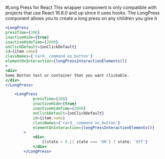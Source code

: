 #Long Press for React
This wrapper component is only compatible with projects that use React 16.8.0 and up since it uses hooks. 
The LongPress component allows you to create a long press on any children you give it

```jsx
<LongPress 
pressTime={300}
inactiveHide={true}
inactiveHideTime={2000}
onClickDefault={onClickDefault}
id={item.name}
classNames={'card__command on_button'}
elementOnInteraction={longPressInteractionElements()}
>
<div>
Some Button text or container that you want clickable.
</div>
</LongPress>
```

```jsx
	<LongPress 
			pressTime={300}
			inactiveHide={true}
			inactiveHideTime={2000}
			onClickDefault={onClickDefault}
			id={item.name}
			classNames={'card__command on_button'}
			elementOnInteraction={longPressInteractionElements()}
		>
			<div>
				{(state > 0 || state === 'ON') ? state: 'Off'}
			</div>
		</LongPress>
```